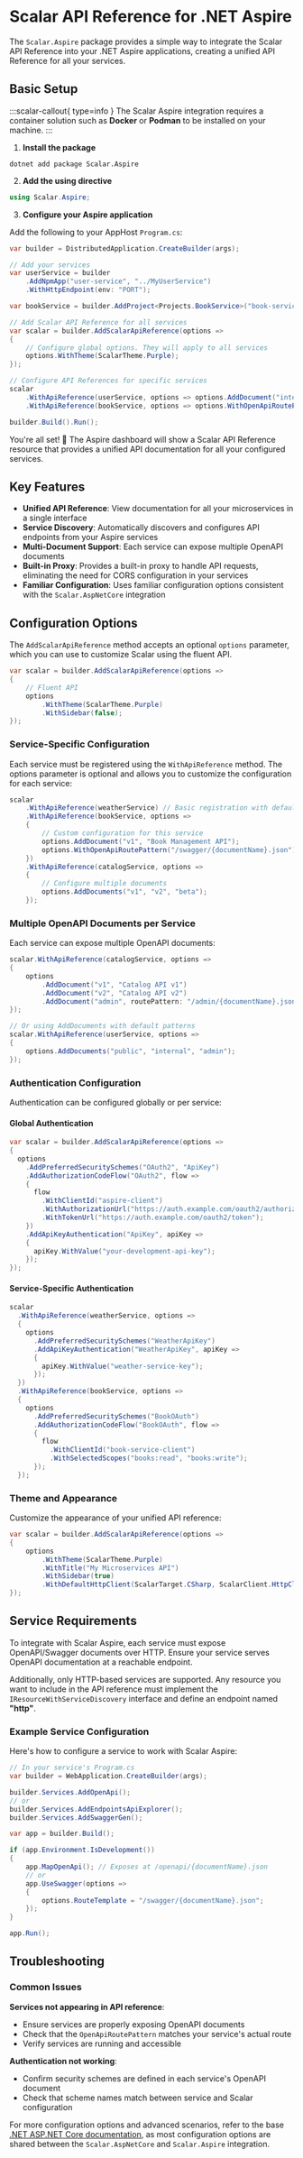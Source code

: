 # Scalar API Reference for .NET Aspire

The `Scalar.Aspire` package provides a simple way to integrate the Scalar API Reference into your .NET Aspire applications, creating a unified API Reference for all your services.

## Basic Setup

:::scalar-callout{ type=info }
The Scalar Aspire integration requires a container solution such as **Docker** or **Podman** to be installed on your machine.
:::

1. **Install the package**

```shell
dotnet add package Scalar.Aspire
```

2. **Add the using directive**

```csharp
using Scalar.Aspire;
```

3. **Configure your Aspire application**

Add the following to your AppHost `Program.cs`:

```csharp
var builder = DistributedApplication.CreateBuilder(args);

// Add your services
var userService = builder
    .AddNpmApp("user-service", "../MyUserService")
    .WithHttpEndpoint(env: "PORT");

var bookService = builder.AddProject<Projects.BookService>("book-service");

// Add Scalar API Reference for all services
var scalar = builder.AddScalarApiReference(options =>
{
    // Configure global options. They will apply to all services
    options.WithTheme(ScalarTheme.Purple);
});

// Configure API References for specific services
scalar
    .WithApiReference(userService, options => options.AddDocument("internal", routePattern: "/documentation/{documentName}.json"))
    .WithApiReference(bookService, options => options.WithOpenApiRoutePattern("/swagger/{documentName}/swagger.json"));

builder.Build().Run();
```

You're all set! 🎉 The Aspire dashboard will show a Scalar API Reference resource that provides a unified API documentation for all your configured services.

## Key Features

- **Unified API Reference**: View documentation for all your microservices in a single interface
- **Service Discovery**: Automatically discovers and configures API endpoints from your Aspire services
- **Multi-Document Support**: Each service can expose multiple OpenAPI documents
- **Built-in Proxy**: Provides a built-in proxy to handle API requests, eliminating the need for CORS configuration in your services
- **Familiar Configuration**: Uses familiar configuration options consistent with the `Scalar.AspNetCore` integration

## Configuration Options

The `AddScalarApiReference` method accepts an optional `options` parameter, which you can use to customize Scalar using the fluent API.

```csharp
var scalar = builder.AddScalarApiReference(options =>
{
    // Fluent API
    options
        .WithTheme(ScalarTheme.Purple)
        .WithSidebar(false);
});
```

### Service-Specific Configuration

Each service must be registered using the `WithApiReference` method. The options parameter is optional and allows you to customize the configuration for each service:

```csharp
scalar
    .WithApiReference(weatherService) // Basic registration with default settings
    .WithApiReference(bookService, options =>
    {
        // Custom configuration for this service
        options.AddDocument("v1", "Book Management API");
        options.WithOpenApiRoutePattern("/swagger/{documentName}.json");
    })
    .WithApiReference(catalogService, options =>
    {
        // Configure multiple documents
        options.AddDocuments("v1", "v2", "beta");
    });
```

### Multiple OpenAPI Documents per Service

Each service can expose multiple OpenAPI documents:

```csharp
scalar.WithApiReference(catalogService, options =>
{
    options
        .AddDocument("v1", "Catalog API v1")
        .AddDocument("v2", "Catalog API v2")
        .AddDocument("admin", routePattern: "/admin/{documentName}.json");
});

// Or using AddDocuments with default patterns
scalar.WithApiReference(userService, options =>
{
    options.AddDocuments("public", "internal", "admin");
});
```

### Authentication Configuration

Authentication can be configured globally or per service:

#### Global Authentication

```csharp
var scalar = builder.AddScalarApiReference(options =>
{
  options
    .AddPreferredSecuritySchemes("OAuth2", "ApiKey")
    .AddAuthorizationCodeFlow("OAuth2", flow =>
    {
      flow
        .WithClientId("aspire-client")
        .WithAuthorizationUrl("https://auth.example.com/oauth2/authorize")
        .WithTokenUrl("https://auth.example.com/oauth2/token");
    })
    .AddApiKeyAuthentication("ApiKey", apiKey =>
    {
      apiKey.WithValue("your-development-api-key");
    });
});
```

#### Service-Specific Authentication

```csharp
scalar
  .WithApiReference(weatherService, options =>
  {
    options
      .AddPreferredSecuritySchemes("WeatherApiKey")
      .AddApiKeyAuthentication("WeatherApiKey", apiKey =>
      {
        apiKey.WithValue("weather-service-key");
      });
  })
  .WithApiReference(bookService, options =>
  {
    options
      .AddPreferredSecuritySchemes("BookOAuth")
      .AddAuthorizationCodeFlow("BookOAuth", flow =>
      {
        flow
          .WithClientId("book-service-client")
          .WithSelectedScopes("books:read", "books:write");
      });
  });
```

### Theme and Appearance

Customize the appearance of your unified API reference:

```csharp
var scalar = builder.AddScalarApiReference(options =>
{
    options
        .WithTheme(ScalarTheme.Purple)
        .WithTitle("My Microservices API")
        .WithSidebar(true)
        .WithDefaultHttpClient(ScalarTarget.CSharp, ScalarClient.HttpClient);
});
```

## Service Requirements

To integrate with Scalar Aspire, each service must expose OpenAPI/Swagger documents over HTTP. Ensure your service serves OpenAPI documentation at a reachable endpoint.

Additionally, only HTTP-based services are supported. Any resource you want to include in the API reference must implement the `IResourceWithServiceDiscovery` interface and define an endpoint named **"http"**.

### Example Service Configuration

Here's how to configure a service to work with Scalar Aspire:

```csharp
// In your service's Program.cs
var builder = WebApplication.CreateBuilder(args);

builder.Services.AddOpenApi();
// or
builder.Services.AddEndpointsApiExplorer();
builder.Services.AddSwaggerGen();

var app = builder.Build();

if (app.Environment.IsDevelopment())
{
    app.MapOpenApi(); // Exposes at /openapi/{documentName}.json
    // or
    app.UseSwagger(options =>
    {
        options.RouteTemplate = "/swagger/{documentName}.json";
    });
}

app.Run();
```

## Troubleshooting

### Common Issues

**Services not appearing in API reference**:
- Ensure services are properly exposing OpenAPI documents
- Check that the `OpenApiRoutePattern` matches your service's actual route
- Verify services are running and accessible

**Authentication not working**:
- Confirm security schemes are defined in each service's OpenAPI document
- Check that scheme names match between service and Scalar configuration


For more configuration options and advanced scenarios, refer to the base [.NET ASP.NET Core documentation](https://guides.scalar.com/scalar/scalar-api-references/integrations/net-aspnet-core#configuration-options), as most configuration options are shared between the `Scalar.AspNetCore` and `Scalar.Aspire` integration.